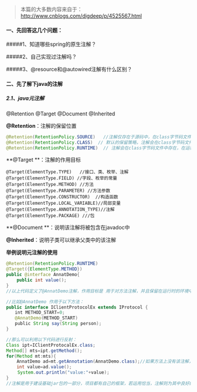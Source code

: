 > 本篇的大多数内容来自于：http://www.cnblogs.com/digdeep/p/4525567.html

#### 一、先回答这几个问题：

#####1、知道哪些spring的原生注解？

#####2、自己实现过注解吗？

#####3、@resource和@autowired注解有什么区别？

#### 二、先了解下java的注解

##### 2.1、java元注解

@Retention @Target @Document @Inherited

**@Retention**：注解的保留位置

```java
@Retention(RetentionPolicy.SOURCE)   //注解仅存在于源码中，在class字节码文件中不包含
@Retention(RetentionPolicy.CLASS)  // 默认的保留策略，注解会在class字节码文件中存在，但运行时无法获得
@Retention(RetentionPolicy.RUNTIME)  // 注解会在class字节码文件中存在，在运行时可以通过反射获取到
```

**@Target **：注解的作用目标

```
@Target(ElementType.TYPE)   //接口、类、枚举、注解
@Target(ElementType.FIELD) //字段、枚举的常量
@Target(ElementType.METHOD) //方法
@Target(ElementType.PARAMETER) //方法参数
@Target(ElementType.CONSTRUCTOR)  //构造函数
@Target(ElementType.LOCAL_VARIABLE)//局部变量
@Target(ElementType.ANNOTATION_TYPE)//注解
@Target(ElementType.PACKAGE) ///包  
```

**@Document **：说明该注解将被包含在javadoc中

**@Inherited**：说明子类可以继承父类中的该注解

**举例说明元注解的使用**

```java
@Retention(RetentionPolicy.RUNTIME)
@Target({ElementType.METHOD})
public @interface AnnatDemo{
	public int value();
}
//以上代码定义了@AnnatDemo注解，作用目标是 用于对方法注解，并且保留在运行时的环境中，我们可以利用反射获得一个方法上的注解  调用定义的方法,

//比如@AnnatDemo 作用于以下方法：
public interface IClientProtocolEx extends IProtocol {
　　int METHOD_START=0;
　　@AnnatDemo(METHOD_START)
　　public String say(String person);
}

//那么可以利用以下代码进行反射：
Class ipt=IClientProtocalEx.class;
Method[] mts=ipt.getMethod();
for(Method mt:mts){
	AnnatDemo ad=mt.getAnnotation(AnnatDemo.class);//如果方法上没有该注解，则返回null
	int value=ad.value();
　　 System.out.println("value:"+value);
}
//注解是用于建设基础jar包的一部分，项目都有自己的框架，若运用恰当，注解则为其中良好的一部分！
```

